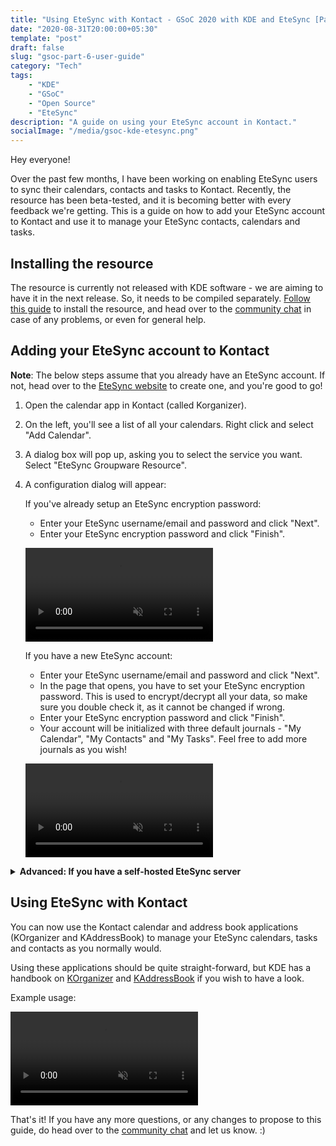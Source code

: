 ```yaml
---
title: "Using EteSync with Kontact - GSoC 2020 with KDE and EteSync [Part 6]"
date: "2020-08-31T20:00:00+05:30"
template: "post"
draft: false
slug: "gsoc-part-6-user-guide"
category: "Tech"
tags:
    - "KDE"
    - "GSoC"
    - "Open Source"
    - "EteSync"
description: "A guide on using your EteSync account in Kontact."
socialImage: "/media/gsoc-kde-etesync.png"
---
```


Hey everyone!

Over the past few months, I have been working on enabling EteSync users to sync their calendars, contacts and tasks to Kontact. Recently, the resource has been beta-tested, and it is becoming better with every feedback we're getting. This is a guide on how to add your EteSync account to Kontact and use it to manage your EteSync contacts, calendars and tasks.

## Installing the resource

The resource is currently not released with KDE software - we are aiming to have it in the next release. So, it needs to be compiled separately. [Follow this guide](https://www.thejollyblog.tech/posts/KDE/gsoc-part-5-call-for-beta-testers) to install the resource, and head over to the [community chat](https://www.etesync.com/community-chat/) in case of any problems, or even for general help.

## Adding your EteSync account to Kontact

**Note**: The below steps assume that you already have an EteSync account. If not, head over to the [EteSync website](https://www.etesync.com) to create one, and you're good to go!

1. Open the calendar app in Kontact (called Korganizer).
2. On the left, you'll see a list of all your calendars. Right click and select "Add Calendar".
3. A dialog box will pop up, asking you to select the service you want. Select "EteSync Groupware Resource".
4. A configuration dialog will appear:

    If you've already setup an EteSync encryption password:     
    - Enter your EteSync username/email and password and click "Next". 
    - Enter your EteSync encryption password and click "Finish".

    <video autoplay loop muted playsinline src="/media/Adding an existing EteSync account to Kontact.mp4"></video>

    If you have a new EteSync account: 
    - Enter your EteSync username/email and password and click "Next".
    - In the page that opens, you have to set your EteSync encryption password. This is used to encrypt/decrypt all your data, so make sure you double check it, as it cannot be changed if wrong.
    - Enter your EteSync encryption password and click "Finish".
    - Your account will be initialized with three default journals - "My Calendar", "My Contacts" and "My Tasks". Feel free to add more journals as you wish!

    <video autoplay loop muted playsinline src="/media/Setting up a new EteSync account in Kontact.mp4"></video>

<details>
    <summary>
        <b>Advanced: If you have a self-hosted EteSync server</b>
    </summary>

EteSync is completely open-source and so, you can host your own EteSync server if you prefer to do so. Thanks to the way EteSync is designed, there is very little benefit in running your own instance, however, if you still wish to do so, please [follow the instructions](https://github.com/etesync/server).

After you have sucessfully set up your own instance, and verified it works by connecting to it from the browser, click on the "Advanced Settings" checkbox in the configuration dialog while setting up the resource. Enter the server URL of your self-hosted instance in the text-box that appears. Click on "Next" and follow the remaining steps as mentioned above.

For example, here's how to use a self-hosted server listening on `http://localhost:8000`:

<video autoplay loop muted playsinline src="/media/Using local EteSync server in Kontact.mp4"></video>

</details>

## Using EteSync with Kontact

You can now use the Kontact calendar and address book applications (KOrganizer and KAddressBook) to manage your EteSync calendars, tasks and contacts as you normally would. 

Using these applications should be quite straight-forward, but KDE has a handbook on [KOrganizer](https://docs.kde.org/trunk5/en/pim/korganizer/korganizer.pdf) and [KAddressBook](https://docs.kde.org/trunk5/en/pim/kaddressbook/kaddressbook.pdf) if you wish to have a look. 

Example usage:

<video autoplay loop muted playsinline src="/media/Example EteSync use in Kontact.mp4"></video>

That's it! If you have any more questions, or any changes to propose to this guide, do head over to the [community chat](https://www.etesync.com/community-chat/) and let us know. :)